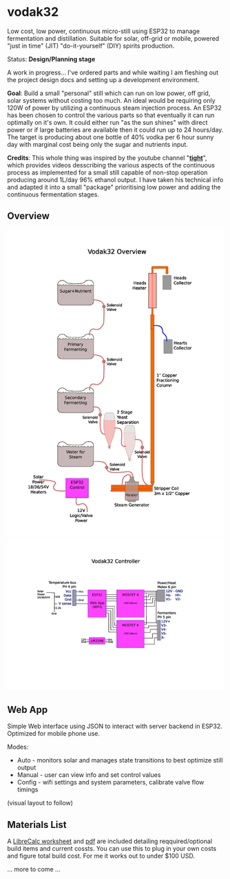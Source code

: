 # vodak32
Low cost, low power, continuous micro-still using ESP32 to manage fermentation and distillation. Suitable for solar, off-grid or mobile, powered "just in time" (JIT) "do-it-yourself" (DIY) spirits production.

Status: **Design/Planning stage** 

A work in progress... I've ordered parts and while waiting I am fleshing out the project design docs and setting up a development environment.

**Goal**: Build a small "personal" still which can run on low power, off grid, solar systems without costing too much. An ideal would be requiring only 120W of power by utilizing a continuous steam injection process. An ESP32 has been chosen to control the various parts so that eventually it can run optimally on it's own. It could either run "as the sun shines" with direct power or if large batteries are available then it could run up to 24 hours/day. The target is producing about one bottle of 40% vodka per 6 hour sunny day with marginal cost being only the sugar and nutrients input.

**Credits**: This whole thing was inspired by the youtube channel "**[tight](https://www.youtube.com/@tight1449/videos)**", which provides videos desscribing the various aspects of the continuous process as implemented for a small still capable of non-stop operation producing around 1L/day 96% ethanol output. I have taken his technical info and adapted it into a small "package" prioritising low power and adding the continuous fermentation stages.

## Overview

<img src="docs/vodak_overview.jpg" alt="Overview" width="1000">
<img src="docs/vodak_control.jpg" alt="Control" width="1000">

## Web App

Simple Web interface using JSON to interact with server backend in ESP32.
Optimized for mobile phone use.

Modes:
- Auto - monitors solar and manages state transitions to best optimize still output
- Manual - user can view info and set control values
- Config - wifi settings and system parameters, calibrate valve flow timings

(visual layout to follow)

## Materials List

A [LibreCalc worksheet](blob/master/docs/Materials%20List.ods) and [pdf](blob/master/docs/Materials%20List.pdf) are included detailing reqquired/optional build items and current cossts. You can use this to plug in your own costs and figure total build cost. For me it works out to under $100 USD.


... more to come ...



